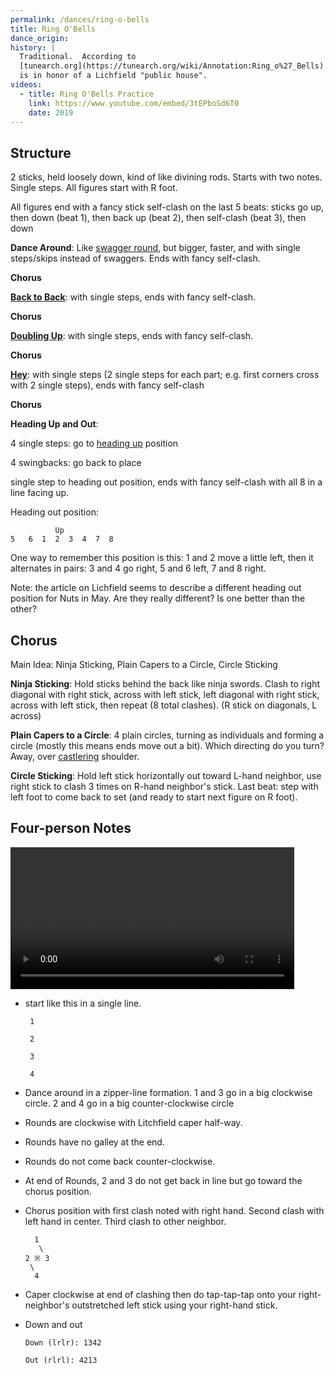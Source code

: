 ```yaml
---
permalink: /dances/ring-o-bells
title: Ring O'Bells
dance_origin:
history: |
  Traditional.  According to
  [tunearch.org](https://tunearch.org/wiki/Annotation:Ring_o%27_Bells) the name
  is in honor of a Lichfield "public house".
videos:
  - title: Ring O'Bells Practice
    link: https://www.youtube.com/embed/3tEPboSd6T0
    date: 2019
---
```

## Structure

2 sticks, held loosely down, kind of like divining rods.  Starts with two notes.  Single steps.  All figures start with R foot.

All figures end with a fancy stick self-clash on the last 5 beats: sticks go up, then down (beat 1), then back up (beat 2), then self-clash (beat 3), then down

**Dance Around**: Like [swagger round](/figures#swagger-round), but bigger, faster, and with single steps/skips instead of swaggers.  Ends with fancy self-clash.

**Chorus**

**[Back to Back](/figures#back-to-back)**: with single steps, ends with fancy self-clash.

**Chorus**

**[Doubling Up](/figures#doubling-up)**: with single steps, ends with fancy self-clash.

**Chorus**

**[Hey](/figures#hey)**: with single steps (2 single steps for each part; e.g. first corners cross with 2 single steps), ends with fancy self-clash

**Chorus**

**Heading Up and Out**:

4 single steps: go to [heading up](/figures#heading-up) position

4 swingbacks: go back to place

single step to heading out position, ends with fancy self-clash with all 8 in a line facing up.

Heading out position:

```
          Up
5   6  1  2  3  4  7  8

```
One way to remember this position is this: 1 and 2 move a little left, then it alternates in pairs: 3 and 4 go right, 5 and 6 left, 7 and 8 right.

Note: the article on Lichfield seems to describe a different heading out position for Nuts in May.  Are they really different?  Is one better than the other?

## Chorus

Main Idea: Ninja Sticking, Plain Capers to a Circle, Circle Sticking

**Ninja Sticking**: Hold sticks behind the back like ninja swords.  Clash to right diagonal with right stick, across with left stick, left diagonal with right stick, across with left stick, then repeat (8 total clashes).  (R stick on diagonals, L across)

**Plain Capers to a Circle**: 4 plain circles, turning as individuals and forming a circle (mostly this means ends move out a bit).  Which directing do you turn?  Away, over [castlering](/figures#castlering-foot) shoulder.

**Circle Sticking**: Hold left stick horizontally out toward L-hand neighbor, use right stick to clash 3 times on R-hand neighbor's stick.  Last beat: step with left foot to come back to set (and ready to start next figure on R foot).



## Four-person Notes

<video width='90%' controls='true'>
  <source src="https://assets.windham.club/videos/ring-o-bells-for-four-2019-01.mp4" type="video/mp4">
</video>

* start like this in a single line.

       1

       2

       3

       4

* Dance around in a zipper-line formation. 1 and 3 go in a big clockwise
  circle. 2 and 4 go in a big counter-clockwise circle

* Rounds are clockwise with Litchfield caper half-way.

* Rounds have no galley at the end.

* Rounds do not come back counter-clockwise.

* At end of Rounds, 2 and 3 do not get back in line but go toward the chorus
  position.

* Chorus position with first clash noted with right hand. Second clash with left hand in center.
  Third clash to other neighbor.

        1
         \
      2 ※ 3
       \
        4

* Caper clockwise at end of clashing then do tap-tap-tap onto your right-neighbor's outstretched left stick using your right-hand stick.

* Down and out

      Down (lrlr): 1342

      Out (rlrl): 4213


